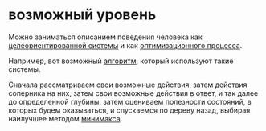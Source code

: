 # возможный уровень
Можно заниматься описанием поведения человека как [целеориентированной системы](%D0%B4%D1%80%D1%83%D0%B3%D0%BE%D0%B5%20%D0%BE%D0%BF%D1%80%D0%B5%D0%B4%D0%B5%D0%BB%D0%B5%D0%BD%D0%B8%D0%B5%20%D1%86%D0%B5%D0%BB%D0%B5%D0%BE%D1%80%D0%B8%D0%B5%D0%BD%D1%82%D0%B8%D1%80%D0%BE%D0%B2%D0%B0%D0%BD%D0%BD%D0%BE%D1%81%D1%82%D0%B8) и как [оптимизационного процесса](%D0%BF%D0%BE%D1%8F%D1%81%D0%BD%D0%B5%D0%BD%D0%B8%D0%B5%20%D0%BA%20%D1%80%D0%BE%D0%B6%D0%B4%D0%B5%D0%BD%D0%B8%D1%8E%20%D1%81%D0%BB%D0%BE%D0%B6%D0%BD%D0%BE%D1%81%D1%82%D0%B8).

Например, вот возможный [алгоритм](%D0%B0%D0%BB%D0%B3%D0%BE%D1%80%D0%B8%D1%82%D0%BC%D1%8B%20-%20%D0%BE%D0%BF%D1%8B%D1%82), который используют такие системы.

Сначала рассматриваем свои возможные действия, затем действия соперника на них, затем свои возможные действия в ответ, и так далее до определенной глубины, затем оцениваем полезности состояний, в которых будем оказываться, и спускаемся по дереву назад, выбирая наилучшее методом [минимакса](%D0%BC%D0%B8%D0%BD%D0%B8%D0%BC%D0%B0%D0%BA%D1%81).